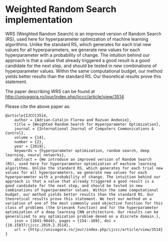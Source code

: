# Weighted Random Search implementation

WRS (Weighted Random Search) is an improved version of Random Search (RS), used here for hyperparameter optimization of machine learning algorithms. Unlike the standard RS, which generates for each trial new values for all hyperparameters, we generate new values for each hyperparameter with a probability of change. The intuition behind our approach is that a value that already triggered a good result is a good candidate for the next step, and should be tested in new combinations of hyperparameter values. Within the same computational budget, our method yields better results than the standard RS. Our theoretical results prove this statement.

The paper describing WRS can be found at http://univagora.ro/jour/index.php/ijccc/article/view/3514

Please cite the above paper as:

```
@article{IJCCC3514,
	author = {Adrian-Catalin Florea and Razvan Andonie},
	title = {Weighted Random Search for Hyperparameter Optimization},
	journal = {International Journal of Computers Communications & Control},
	volume = {14},
	number = {2},
	year = {2019},
	keywords = {hyperparameter optimization, random search, deep learning, neural networks},
	abstract = {We introduce an improved version of Random Search (RS), used here for hyperparameter optimization of machine learning algorithms. Unlike the standard RS, which generates for each trial new values for all hyperparameters, we generate new values for each hyperparameter with a probability of change. The intuition behind our approach is that a value that already triggered a good result is a good candidate for the next step, and should be tested in new combinations of hyperparameter values. Within the same computational budget, our method yields better results than the standard RS. Our theoretical results prove this statement. We test our method on a variation of one of the most commonly used objective function for this class of problems (the Grievank function) and for the hyperparameter optimization of a deep learning CNN architecture. Our results can be generalized to any optimization problem dened on a discrete domain.},
	issn = {1841-9844},	pages = {154--169},	doi = {10.15837/ijccc.2019.2.3514},
	url = {http://univagora.ro/jour/index.php/ijccc/article/view/3514}
}
```



